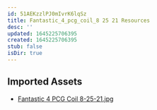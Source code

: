 ```yaml
---
id: 51AEKzzlPJ0mIvrK6lqSz
title: Fantastic_4_pcg_coil_8 25 21 Resources
desc: ''
updated: 1645225706395
created: 1645225706395
stub: false
isDir: true
---
```

## Imported Assets
- [Fantastic 4 PCG Coil 8-25-21.jpg](/assets/fantastic-4-pcg-coil-8-25-21.jpg)
